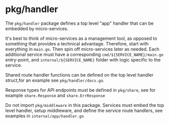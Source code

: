 # pkg/handler

The `pkg/handler` package defines a top level "app" handler that can be embedded by micro-services.

It's best to think of micro-services as a management tool, as opposed to something that provides a technical advantage. Therefore, start with everything in `main.go`. Then spin off micro-services later as needed. Each additional service must have a corresponding `cmd/${SERVICE_NAME}/main.go` entry-point, and `internal/${SERVICE_NAME}` folder with logic specific to the service.

Shared route handler functions can be defined on the top level handler struct,for an example see `pkg/handler/docs.go`.

Response types for API endpoints must be defined in `pkg/share`, see for example `share.Response` and `share.ErrResponse`

Do not import `pkg/middleware` in this package. Services must embed the top level handler, setup middleware, and define the service route handlers, see examples in `internal/app/handler.go`
